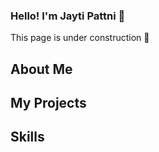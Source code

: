 ### Hello! I'm Jayti Pattni 👋

This page is under construction 🚧
## About Me
## My Projects
## Skills
